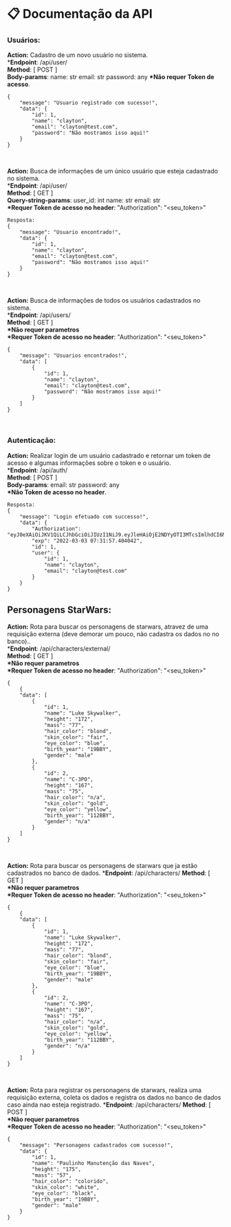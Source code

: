 # 📋 Documentação da API

### __Usuários:__

__Action:__ Cadastro de um novo usuário no sistema.  
*__Endpoint__: /api/user/  
__Method__: [ POST ]  
__Body-params__: name: str
                 email: str
                 password: any
__*Não requer Token de acesso__.

```
{
    "message": "Usuario registrado com sucesso!",
    "data": {
        "id": 1,
        "name": "clayton",
        "email": "clayton@test.com",
        "password": "Não mostramos isso aqui!"
    }
}
```
<br>

__Action:__ Busca de informações de um único usuário que esteja cadastrado no sistema.  
*__Endpoint__: /api/user/  
__Method__: [ GET ]  
__Query-string-params__: user_id: int
                         name: str
                         email: str  
__*Requer Token de acesso no header__: "Authorization": "<seu_token>"

```
Resposta:
{
    "message": "Usuario encontrado!",
    "data": {
        "id": 1,
        "name": "clayton",
        "email": "clayton@test.com",
        "password": "Não mostramos isso aqui!"
    }
}

```
<br>


__Action:__ Busca de informações de todos os usuários cadastrados no sistema.  
*__Endpoint__: /api/users/  
__Method__: [ GET ]  
__*Não requer parametros__  
__*Requer Token de acesso no header__: "Authorization": "<seu_token>"

```
{
    "message": "Usuarios encontrados!",
    "data": [
        {
            "id": 1,
            "name": "clayton",
            "email": "clayton@test.com",
            "password": "Não mostramos isso aqui!"
        }
    ]
}

```
<br>

### __Autenticação:__

__Action:__ Realizar login de um usuário cadastrado e retornar um token de acesso e algumas informações sobre o token e o usuário.  
*__Endpoint__: /api/auth/  
__Method__: [ POST ]  
__Body-params__: email: str
                 password: any  
__*Não Token de acesso no header__.

```
Resposta:
{
    "message": "Login efetuado com successo!",
    "data": {
        "Authorization": "eyJ0eXAiOiJKV1QiLCJhbGciOiJIUzI1NiJ9.eyJleHAiOjE2NDYyOTI3MTcsImlhdCI6MTY0NjI0OTUxNywiZW1haWwiOiJjbGF5dG9uQHRlc3QuY29tIiwibmFtZSI6ImNsYXl0b24ifQ.NRS3dUF7fwh8uQZigjoFFnzBvkfPczI00tcyuobYrg8",
        "exp": "2022-03-03 07:31:57.404042",
        "id": 1,
        "user": {
            "id": 1,
            "name": "clayton",
            "email": "clayton@test.com"
        }
    }
}

```
## __Personagens StarWars__:


__Action:__ Rota para buscar os personagens de starwars, atravez de uma requisição externa (deve demorar um pouco, não cadastra os dados no no banco)..  
*__Endpoint__: /api/characters/external/  
__Method__: [ GET ]  
__*Não requer parametros__  
__*Requer Token de acesso no header__: "Authorization": "<seu_token>"

```
{
    {
    "data": [
        {
            "id": 1,
            "name": "Luke Skywalker",
            "height": "172",
            "mass": "77",
            "hair_color": "blond",
            "skin_color": "fair",
            "eye_color": "blue",
            "birth_year": "19BBY",
            "gender": "male"
        },
        {
            "id": 2,
            "name": "C-3PO",
            "height": "167",
            "mass": "75",
            "hair_color": "n/a",
            "skin_color": "gold",
            "eye_color": "yellow",
            "birth_year": "112BBY",
            "gender": "n/a"
        }
    ]
}

```
<br>

__Action:__ Rota para buscar os personagens de starwars que ja estão cadastrados no banco de dados.
*__Endpoint__: /api/characters/
__Method__: [ GET ]  
__*Não requer parametros__  
__*Requer Token de acesso no header__: "Authorization": "<seu_token>"

```
{
    {
    "data": [
        {
            "id": 1,
            "name": "Luke Skywalker",
            "height": "172",
            "mass": "77",
            "hair_color": "blond",
            "skin_color": "fair",
            "eye_color": "blue",
            "birth_year": "19BBY",
            "gender": "male"
        },
        {
            "id": 2,
            "name": "C-3PO",
            "height": "167",
            "mass": "75",
            "hair_color": "n/a",
            "skin_color": "gold",
            "eye_color": "yellow",
            "birth_year": "112BBY",
            "gender": "n/a"
        }
    ]
}

```
<br>

__Action:__ Rota para registrar os personagens de starwars, realiza uma requisição externa, coleta os dados e registra os dados no banco de dados caso ainda nao esteja registrado.
*__Endpoint__: /api/characters/
__Method__: [ POST ]  
__*Não requer parametros__  
__*Requer Token de acesso no header__: "Authorization": "<seu_token>"

```
{
    "message": "Personagens cadastrados com sucesso!",
    "data": {
        "id": 1,
        "name": "Paulinho Manutenção das Naves",
        "height": "175",
        "mass": "57",
        "hair_color": "colorido",
        "skin_color": "white",
        "eye_color": "black",
        "birth_year": "19BBY",
        "gender": "male"
    }
}

```
